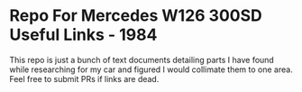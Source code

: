 # Repo For Mercedes W126 300SD Useful Links - 1984
This repo is just a bunch of text documents detailing parts I have found while researching for my car and figured I would collimate them to one area. Feel free to submit PRs if links are dead.



